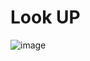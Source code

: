 # Look UP
![image](https://github.com/user-attachments/assets/6a09bb5c-944a-4557-9734-0c3d2cc73e1b)
